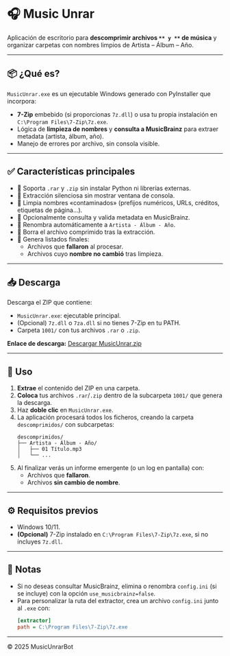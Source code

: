 # 🎧 Music Unrar

Aplicación de escritorio para **descomprimir archivos **``** y **``** de música** y organizar carpetas con nombres limpios de Artista – Álbum – Año.

---

## 📦 ¿Qué es?

`MusicUnrar.exe` es un ejecutable Windows generado con PyInstaller que incorpora:

- **7-Zip** embebido (si proporcionas `7z.dll`) o usa tu propia instalación en `C:\Program Files\7-Zip\7z.exe`.
- Lógica de **limpieza de nombres** y **consulta a MusicBrainz** para extraer metadata (artista, álbum, año).
- Manejo de errores por archivo, sin consola visible.

---

## ✅ Características principales

- 🔹 Soporta `.rar` y `.zip` sin instalar Python ni librerías externas.
- 🔹 Extracción silenciosa sin mostrar ventana de consola.
- 🔹 Limpia nombres «contaminados» (prefijos numéricos, URLs, créditos, etiquetas de página…).
- 🔹 Opcionalmente consulta y valida metadata en MusicBrainz.
- 🔹 Renombra automáticamente a `Artista - Álbum - Año`.
- 🔹 Borra el archivo comprimido tras la extracción.
- 🔹 Genera listados finales:
  - Archivos que **fallaron** al procesar.
  - Archivos cuyo **nombre no cambió** tras limpieza.

---

## 📥 Descarga

Descarga el ZIP que contiene:

- `MusicUnrar.exe`: ejecutable principal.
- (Opcional) `7z.dll` o `7za.dll` si no tienes 7-Zip en tu PATH.
- Carpeta `1001/` con tus archivos `.rar` o `.zip`.

**Enlace de descarga:** [Descargar MusicUnrar.zip](sandbox:/mnt/data/MusicUnrar.zip)

---

## 🚀 Uso

1. **Extrae** el contenido del ZIP en una carpeta.
2. **Coloca** tus archivos `.rar`/`.zip` dentro de la subcarpeta `1001/` que genera la descarga.
3. Haz **doble clic** en `MusicUnrar.exe`.
4. La aplicación procesará todos los ficheros, creando la carpeta `descomprimidos/` con subcarpetas:
   ```
   descomprimidos/
   ├── Artista - Álbum - Año/
   │   ├── 01 Título.mp3
   │   └── ...
   ```
5. Al finalizar verás un informe emergente (o un log en pantalla) con:
   - Archivos que **fallaron**.
   - Archivos **sin cambio de nombre**.

---

## ⚙️ Requisitos previos

- Windows 10/11.
- **(Opcional)** 7-Zip instalado en `C:\Program Files\7-Zip\7z.exe`, si no incluyes `7z.dll`.

---

## 📝 Notas

- Si no deseas consultar MusicBrainz, elimina o renombra `config.ini` (si se incluye) con la opción `use_musicbrainz=false`.
- Para personalizar la ruta del extractor, crea un archivo `config.ini` junto al `.exe` con:
  ```ini
  [extractor]
  path = C:\Program Files\7-Zip\7z.exe
  ```

---

© 2025 MusicUnrarBot

